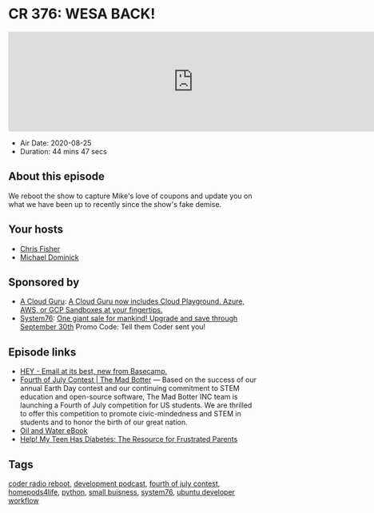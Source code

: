 # CR 376: WESA BACK!

<iframe src="https://player.fireside.fm/v2/MLf2ZzhC+5WPTIIW9?theme=dark" width="740" height="200" frameborder="0" scrolling="no"></iframe>

* Air Date: 2020-08-25
* Duration: 44 mins 47 secs

## About this episode

We reboot the show to capture Mike's love of coupons and update you on what we have been up to recently since the show's fake demise.

## Your hosts
* [Chris Fisher](https://coder.show/hosts/chrislas)
* [Michael Dominick](https://coder.show/hosts/michael)

## Sponsored by

  * [A Cloud Guru](https://acloudguru.com): [A Cloud Guru now includes Cloud Playground. Azure, AWS, or GCP Sandboxes at your fingertips.](https://acloudguru.com)
  * [System76](https://system76.com): [One giant sale for mankind! Upgrade and save through September 30th](https://system76.com) Promo Code: Tell them Coder sent you!



## Episode links

  * [HEY - Email at its best, new from Basecamp.](https://hey.com/ "HEY - Email at its best, new from Basecamp.")
  * [Fourth of July Contest | The Mad Botter](https://themadbotter.com/2020/07/02/fourth-of-july-contest/?utm_campaign=meetedgar&utm_medium=social&utm_source=meetedgar.com "Fourth of July Contest | The Mad Botter") — Based on the success of our annual Earth Day contest and our continuing commitment to STEM education and open-source software, The Mad Botter INC team is launching a Fourth of July competition for US students. We are thrilled to offer this competition to promote civic-mindedness and STEM in students and to honor the birth of our great nation.
  * [Oil and Water eBook](https://www.amazon.com/Oil-Water-Lara-Ann-Dominick-ebook/dp/B0892RMD1R/ "Oil and Water eBook")
  * [Help! My Teen Has Diabetes: The Resource for Frustrated Parents](https://www.amazon.com/Help-Teen-Has-Diabetes-Frustrated-ebook/dp/B07QF4P598 "Help! My Teen Has Diabetes: The Resource for Frustrated Parents")



## Tags

[coder radio reboot](https://coder.show/tags/coder%20radio%20reboot), [development podcast](https://coder.show/tags/development%20podcast), [fourth of july contest](https://coder.show/tags/fourth%20of%20july%20contest), [homepods4life](https://coder.show/tags/homepods4life), [python](https://coder.show/tags/python), [small buisness](https://coder.show/tags/small%20buisness), [system76](https://coder.show/tags/system76), [ubuntu developer workflow](https://coder.show/tags/ubuntu%20developer%20workflow)